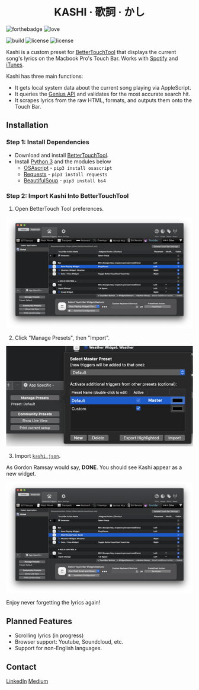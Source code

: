 
<h1 align="center">KASHI · 歌詞 · かし</h1>

![forthebadge](https://forthebadge.com/images/badges/made-with-python.svg)
![love](http://forthebadge.com/images/badges/built-with-love.svg)

![build](https://img.shields.io/badge/build-passing-brightgreen.svg?style=for-the-badge)  ![license](https://img.shields.io/badge/license-GPLv3-blue.svg?style=for-the-badge) ![license](https://img.shields.io/badge/PRs-welcome-yellow.svg?style=for-the-badge)

Kashi is a custom preset for [BetterTouchTool](https://folivora.ai/) that displays the current song's lyrics on the Macbook Pro's Touch Bar. Works with [Spotify](https://www.spotify.com/us/download/other/) and [iTunes](https://www.apple.com/itunes/download/).

Kashi has three main functions:
- It gets local system data about the current song playing via AppleScript.
- It queries the [Genius API](https://docs.genius.com/) and validates for the most accurate search hit.
- It scrapes lyrics from the raw HTML, formats, and outputs them onto the Touch Bar.

## Installation

### Step 1: Install Dependencies
- Download and install [BetterTouchTool](https://folivora.ai/).
- Install [Python 3](https://www.python.org/downloads/release/python-371/) and the modules below
  - [OSAscript](https://github.com/looking-for-a-job/osascript.py) - `pip3 install osascript`
  - [Requests](http://docs.python-requests.org/en/master/) - `pip3 install requests`
  - [BeautifulSoup](https://www.crummy.com/software/BeautifulSoup/) - `pip3 install bs4`

### Step 2: Import Kashi Into BetterTouchTool
1. Open BetterTouch Tool preferences.
 
![pref](/screens/pref.png)
 
2. Click "Manage Presets", then "Import".
 
![import](/screens/import%2050p.png)
 
3. Import [`kashi.json`](/kashi.json).
 
As Gordon Ramsay would say, **DONE**. You should see Kashi appear as a new widget.

![kashi](/screens/kashi.png)

Enjoy never forgetting the lyrics again!

## Planned Features
  - Scrolling lyrics (in progress)
  - Browser support: Youtube, Soundcloud, etc.
  - Support for non-English languages.

## Contact
[LinkedIn](https://www.linkedin.com/in/hojim)
[Medium](https://www.medium.com/_jim)
